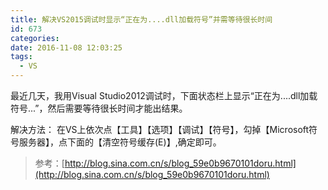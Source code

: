 ```yaml
---
title: 解决VS2015调试时显示“正在为....dll加载符号”并需等待很长时间
id: 673
categories:
date: 2016-11-08 12:03:25
tags:
  - VS
---
```


最近几天，我用Visual Studio2012调试时，下面状态栏上显示“正在为....dll加载符号...”，然后需要等待很长时间才能出结果。

解决方法：
在VS上依次点【工具】【选项】【调试】【符号】，勾掉【Microsoft符号服务器】，点下面的【清空符号缓存(E)】,确定即可。

> 参考：[http://blog.sina.com.cn/s/blog_59e0b9670101doru.html](http://blog.sina.com.cn/s/blog_59e0b9670101doru.html)